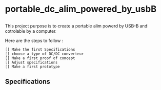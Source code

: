# portable_dc_alim_powered_by_usbB

##
This project purpose is to create a portable alim powerd by USB-B and cotrolable by a computer.

Here are the steps to follow :

    [] Make the first Specifications
    [] choose a type of DC/DC converteur
    [] Make a first proof of concept
    [] Adjust specifications
    [] Make a first prototype


## Specifications
